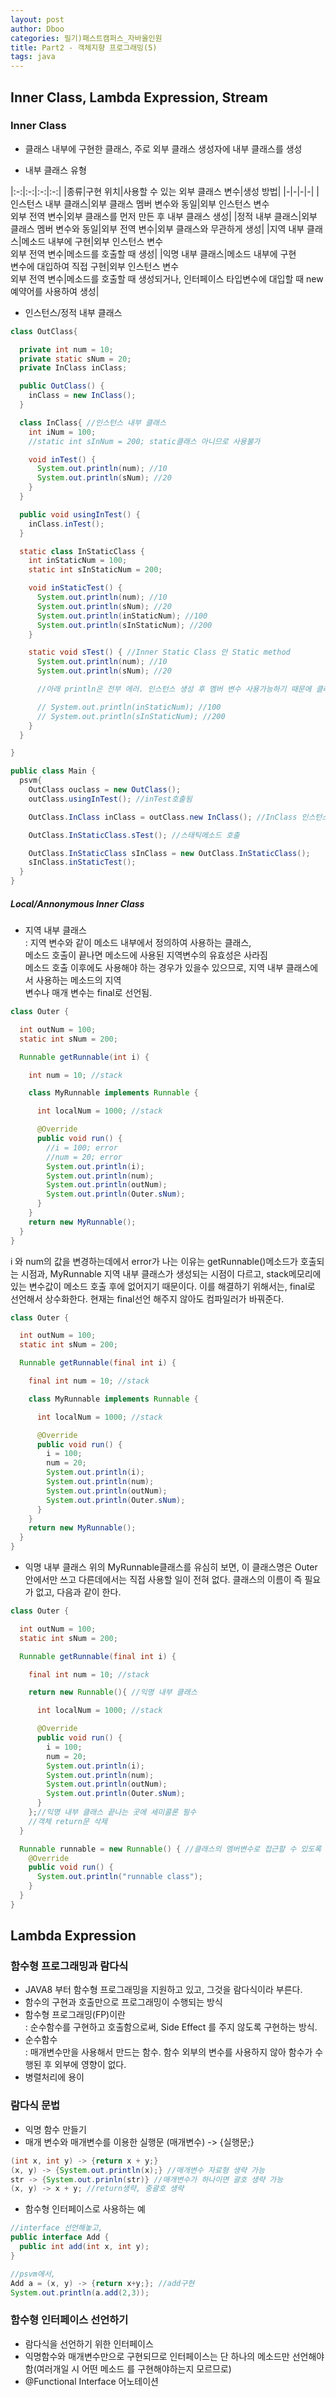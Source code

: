 ```yaml
---
layout: post
author: Dboo
categories: 필기)패스트캠퍼스_자바올인원
title: Part2 - 객체지향 프로그래밍(5)
tags: java 
---
```


## Inner Class, Lambda Expression, Stream

### Inner Class

- 클래스 내부에 구현한 클래스, 주로 외부 클래스 생성자에 내부 클래스를 생성

- 내부 클래스 유형

|:-:|:-:|:-:|:-:|
|종류|구현 위치|사용할 수 있는 외부 클래스 변수|생성 방법|
|-|-|-|-|
|인스턴스 내부 클래스|외부 클래스 멤버 변수와 동일|외부 인스턴스 변수<br>외부 전역 변수|외부 클래스를 먼저 만든 후 내부 클래스 생성|
|정적 내부 클래스|외부 클래스 멤버 변수와 동일|외부 전역 변수|외부 클래스와 무관하게 생성|
|지역 내부 클래스|메소드 내부에 구현|외부 인스턴스 변수<br>외부 전역 변수|메소드를 호출할 때 생성|
|익명 내부 클래스|메소드 내부에 구현<br>변수에 대입하여 직접 구현|외부 인스턴스 변수<br>외부 전역 변수|메소드를 호출할 때 생성되거나, 인터페이스 타입변수에 대입할 때 new예약어를 사용하여 생성|

- 인스턴스/정적 내부 클래스

~~~java
class OutClass{

  private int num = 10;
  private static sNum = 20;
  private InClass inClass;

  public OutClass() {
    inClass = new InClass();
  }

  class InClass{ //인스턴스 내부 클래스
    int iNum = 100;
    //static int sInNum = 200; static클래스 아니므로 사용불가

    void inTest() {
      System.out.println(num); //10
      System.out.println(sNum); //20
    }
  }

  public void usingInTest() {
    inClass.inTest();
  }

  static class InStaticClass {
    int inStaticNum = 100;
    static int sInStaticNum = 200;

    void inStaticTest() {
      System.out.println(num); //10
      System.out.println(sNum); //20
      System.out.println(inStaticNum); //100
      System.out.println(sInStaticNum); //200
    }

    static void sTest() { //Inner Static Class 안 Static method
      System.out.println(num); //10
      System.out.println(sNum); //20

      //아래 println은 전부 에러. 인스턴스 생성 후 멤버 변수 사용가능하기 때문에 클래스이름만으로 바로 호출은 안될것.

      // System.out.println(inStaticNum); //100
      // System.out.println(sInStaticNum); //200
    }
  }

}

public class Main {
  psvm{
    OutClass ouclass = new OutClass();
    outClass.usingInTest(); //inTest호출됨

    OutClass.InClass inClass = outClass.new InClass(); //InClass 인스턴스만들기 private아닐 때만 가능

    OutClass.InStaticClass.sTest(); //스태틱메소드 호출

    OutClass.InStaticClass sInClass = new OutClass.InStaticClass();
    sInClass.inStaticTest();
  }
}
~~~

##### Local/Annonymous Inner Class

- 지역 내부 클래스  
: 지역 변수와 같이 메소드 내부에서 정의하여 사용하는 클래스,  
메소드 호출이 끝나면 메소드에 사용된 지역변수의 유효성은 사라짐  
메소드 호출 이후에도 사용해야 하는 경우가 있을수 있으므로, 지역 내부 클래스에서 사용하는 메소드의 지역  
변수나 매개 변수는 final로 선언됨.

~~~java
class Outer {

  int outNum = 100;
  static int sNum = 200;

  Runnable getRunnable(int i) {

    int num = 10; //stack

    class MyRunnable implements Runnable {

      int localNum = 1000; //stack

      @Override
      public void run() {
        //i = 100; error
        //num = 20; error
        System.out.println(i);
        System.out.println(num);
        System.out.println(outNum);
        System.out.println(Outer.sNum);
      }
    }
    return new MyRunnable();
  }
}
~~~

i 와 num의 값을 변경하는데에서 error가 나는 이유는 getRunnable()메소드가 호출되는 시점과,
MyRunnable 지역 내부 클래스가 생성되는 시점이 다르고, stack메모리에 있는 변수값이 메소드 호출 후에
없어지기 때문이다.
이를 해결하기 위해서는, final로 선언해서 상수화한다. 현재는 final선언 해주지 않아도 컴파일러가 바꿔준다.

~~~java
class Outer {

  int outNum = 100;
  static int sNum = 200;

  Runnable getRunnable(final int i) {

    final int num = 10; //stack

    class MyRunnable implements Runnable {

      int localNum = 1000; //stack

      @Override
      public void run() {
        i = 100;
        num = 20;
        System.out.println(i);
        System.out.println(num);
        System.out.println(outNum);
        System.out.println(Outer.sNum);
      }
    }
    return new MyRunnable();
  }
}
~~~

- 익명 내부 클래스
위의 MyRunnable클래스를 유심히 보면, 이 클래스명은 Outer안에서만 쓰고 다른데에서는 직접 사용할 일이
전혀 없다. 클래스의 이름이 즉 필요가 없고, 다음과 같이 한다.

~~~java
class Outer {

  int outNum = 100;
  static int sNum = 200;

  Runnable getRunnable(final int i) {

    final int num = 10; //stack

    return new Runnable(){ //익명 내부 클래스

      int localNum = 1000; //stack

      @Override
      public void run() {
        i = 100;
        num = 20;
        System.out.println(i);
        System.out.println(num);
        System.out.println(outNum);
        System.out.println(Outer.sNum);
      }
    };//익명 내부 클래스 끝나는 곳에 세미콜론 필수
    //객체 return문 삭제
  }

  Runnable runnable = new Runnable() { //클래스의 멤버변수로 접근할 수 있도록 하는법
    @Override
    public void run() {
      System.out.println("runnable class");
    }
  }
}
~~~

## Lambda Expression

### 함수형 프로그래밍과 람다식

- JAVA8 부터 함수형 프로그래밍을 지원하고 있고, 그것을 람다식이라 부른다.
- 함수의 구현과 호출만으로 프로그래밍이 수행되는 방식
- 함수형 프로그래밍(FP)이란  
: 순수함수를 구현하고 호출함으로써, Side Effect 를 주지 않도록 구현하는 방식.
- 순수함수  
: 매개변수만을 사용해서 만드는 함수. 함수 외부의 변수를 사용하지 않아 함수가 수행된 후 외부에 영향이 없다.
- 병렬처리에 용이

### 람다식 문법

- 익명 함수 만들기
- 매개 변수와 매개변수를 이용한 실행문 (매개변수) -> {실행문;}
~~~java
(int x, int y) -> {return x + y;}
(x, y) -> {System.out.println(x);} //매개변수 자료형 생략 가능
str -> {System.out.prinln(str)} //매개변수가 하나이면 괄호 생략 가능
(x, y) -> x + y; //return생략, 중괄호 생략
~~~

- 함수형 인터페이스로 사용하는 예
~~~java
//interface 선언해놓고,
public interface Add {
  public int add(int x, int y);
}

//psvm에서,
Add a = (x, y) -> {return x+y;}; //add구현
System.out.println(a.add(2,3));
~~~

### 함수형 인터페이스 선언하기

- 람다식을 선언하기 위한 인터페이스
- 익명함수와 매개변수만으로 구현되므로 인터페이스는 단 하나의 메소드만 선언해야함(여러개일 시 어떤 메소드
를 구현해야하는지 모르므로)
- @Functional Interface 어노테이션
